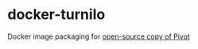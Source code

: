 # docker-turnilo

Docker image packaging for [open-source copy of Pivot](https://github.com/allegro/turnilo)
